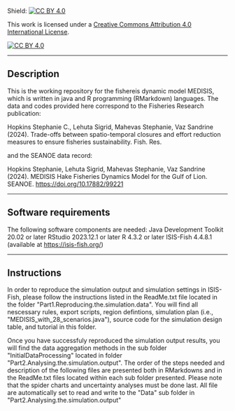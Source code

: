 Shield: [![CC BY 4.0][cc-by-shield]][cc-by]

This work is licensed under a
[Creative Commons Attribution 4.0 International License][cc-by].

[![CC BY 4.0][cc-by-image]][cc-by]

[cc-by]: http://creativecommons.org/licenses/by/4.0/
[cc-by-image]: https://i.creativecommons.org/l/by/4.0/88x31.png
[cc-by-shield]: https://img.shields.io/badge/License-CC%20BY%204.0-lightgrey.svg

-------------------------------------------------------------------------------------------------------------------------------------------------------------
Description
------------

This is the working repository for the fishereis dynamic model MEDISIS, which is written in java and R programming (RMarkdown) languages. The data and codes provided here correspond to the Fisheries Research publication:

Hopkins Stephanie C., Lehuta Sigrid, Mahevas Stephanie, Vaz Sandrine (2024). Trade-offs between spatio-temporal closures and effort reduction measures to ensure fisheries sustainability. Fish. Res.

and the SEANOE data record: 

Hopkins Stephanie, Lehuta Sigrid, Mahevas Stephanie, Vaz Sandrine (2024). MEDISIS Hake Fisheries Dynamics Model for the Gulf of Lion. SEANOE. https://doi.org/10.17882/99221

-------------------------------------------------------------------------------------------------------------------------------------------------------------
Software requirements
---------------------

The following software components are needed:
Java Development Toolkit 20.02 or later
RStudio 2023.12.1 or later
R 4.3.2 or later
ISIS-Fish 4.4.8.1 (available at https://isis-fish.org/)

-------------------------------------------------------------------------------------------------------------------------------------------------------------
Instructions
------------

In order to reproduce the simulation output and simulation settings in ISIS-Fish, please follow the instructions listed in the ReadMe.txt file located in the folder "Part1.Reproducing.the.simulation.data". You will find all nescessary rules, export scripts, region defintions, simulation plan (i.e., "MEDISIS_with_28_scenarios.java"), source code for the simulation design table, and tutorial in this folder.

Once you have successfuly reproduced the simulation output results, you will find the data aggregation methods in the sub folder "InitialDataProcessing" located in folder "Part2.Analysing.the.simulation.output". The order of the steps needed and description of the following files are presented both in RMarkdowns and in the ReadMe.txt files located within each sub folder presented. Please note that the spider charts and uncertainty analyses must be done last. All file are automatically set to read and write to the "Data" sub folder in "Part2.Analysing.the.simulation.output"

